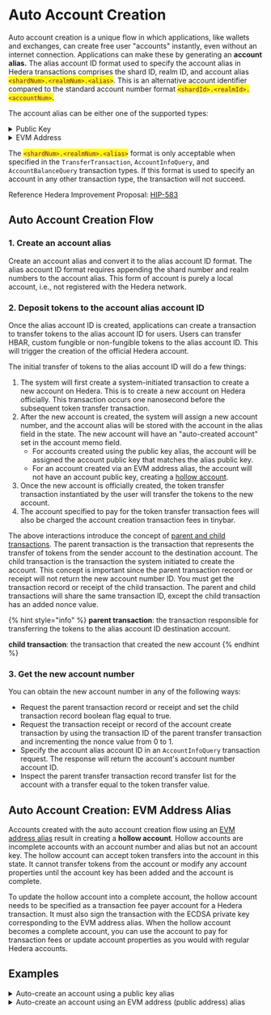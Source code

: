# Auto Account Creation

Auto account creation is a unique flow in which applications, like wallets and exchanges, can create free user "accounts" instantly, even without an internet connection. Applications can make these by generating an **account alias.** The alias account ID format used to specify the account alias in Hedera transactions comprises the shard ID, realm ID, and account alias <mark style="color:purple;">`<shardNum>.<realmNum>.<alias>`</mark>. This is an alternative account identifier compared to the standard account number format <mark style="color:purple;">`<shardId>.<realmId>.<accountNum>`</mark><mark style="color:blue;">.</mark>

The account alias can be either one of the supported types:

<details>

<summary>Public Key</summary>

The public key alias can be an ED25519 or ECDSA secp256k1 public key type. \
\
**Example**\
\
DER Encoded ED25519 Public Key Alias:\
\
`302d300706052b8104000a03220002d588ec1000770949ab77516c77ee729774de1c8fe058cab6d64f1b12ffc8ff07`\
\
ED25519 Public Key Alias Account ID: \
\
`0.0.302d300706052b8104000a03220002d588ec1000770949ab77516c77ee729774de1c8fe058cab6d64f1b12ffc8ff07`

</details>

<details>

<summary>EVM Address</summary>

The EVM address alias is created by using the rightmost 20 bytes of the 32 byte `Keccak-256` hash of an `ECDSA secp256k1` public key. This calculation is in the manner described by the [Ethereum Yellow Paper](https://ethereum.github.io/yellowpaper/paper.pdf). The EVM address is not equivalent to the ECDSA public key. \
\
The acceptable format for Hedera transactions is the EVM Address Alias Account ID. The acceptable format for Ethereum public addresses to denote an account address is the hex encoded public address. \
\
**Example**\
\
EVM Address: `b794f5ea0ba39494ce839613fffba74279579268`\
\
HEX Encoded EVM Address: `0xb794f5ea0ba39494ce839613fffba74279579268`\
\
EVM Address Alias Account ID: `0.0.b794f5ea0ba39494ce839613fffba74279579268`

</details>

The <mark style="color:purple;">`<shardNum>.<realmNum>.<alias>`</mark> format is only acceptable when specified in the `TransferTransaction`, `AccountInfoQuery`, and `AccountBalanceQuery` transaction types. If this format is used to specify an account in any other transaction type, the transaction will not succeed.&#x20;

Reference Hedera Improvement Proposal: [HIP-583](https://hips.hedera.com/hip/hip-583)

## **Auto Account Creation Flow**

### **1. Create an account alias**

Create an account alias and convert it to the alias account ID format. The alias account ID format requires appending the shard number and realm numbers to the account alias. This form of account is purely a local account, i.e., not registered with the Hedera network.&#x20;

### **2. Deposit tokens to the account alias account ID**

Once the alias account ID is created, applications can create a transaction to transfer tokens to the alias account ID for users. Users can transfer HBAR, custom fungible or non-fungible tokens to the alias account ID. This will trigger the creation of the official Hedera account.

The initial transfer of tokens to the alias account ID will do a few things:

1. The system will first create a system-initiated transaction to create a new account on Hedera. This is to create a new account on Hedera officially. This transaction occurs one nanosecond before the subsequent token transfer transaction.&#x20;
2. After the new account is created, the system will assign a new account number, and the account alias will be stored with the account in the alias field in the state. The new account will have an "auto-created account" set in the account memo field.
   * For accounts created using the public key alias, the account will be assigned the account public key that matches the alias public key.&#x20;
   * For an account created via an EVM address alias, the account will not have an account public key, creating a [hollow account](auto-account-creation.md#auto-account-creation-evm-address-alias).
3. Once the new account is officially created, the token transfer transaction instantiated by the user will transfer the tokens to the new account.&#x20;
4. The account specified to pay for the token transfer transaction fees will also be charged the account creation transaction fees in tinybar.&#x20;

The above interactions introduce the concept of [parent and child transactions](../transactions-and-queries.md#nested-transactions). The parent transaction is the transaction that represents the transfer of tokens from the sender account to the destination account. The child transaction is the transaction the system initiated to create the account. This concept is important since the parent transaction record or receipt will not return the new account number ID. You must get the transaction record or receipt of the child transaction. The parent and child transactions will share the same transaction ID, except the child transaction has an added nonce value. &#x20;

{% hint style="info" %}
**parent transaction**: the transaction responsible for transferring the tokens to the alias account ID destination account.

**child transaction**: the transaction that created the new account
{% endhint %}

### **3. Get the new account number**

You can obtain the new account number in any of the following ways:

* Request the parent transaction record or receipt and set the child transaction record boolean flag equal to true.&#x20;
* Request the transaction receipt or record of the account create transaction by using the transaction ID of the parent transfer transaction and incrementing the nonce value from 0 to 1.
* Specify the account alias account ID in an `AccountInfoQuery` transaction request. The response will return the account's account number account ID.
* Inspect the parent transfer transaction record transfer list for the account with a transfer equal to the token transfer value.

## Auto Account Creation: EVM Address Alias

Accounts created with the auto account creation flow using an [EVM address alias](account-properties.md#account-alias-evm-address) result in creating a **hollow account**. Hollow accounts are incomplete accounts with an account number and alias but not an account key. The hollow account can accept token transfers into the account in this state. It cannot transfer tokens from the account or modify any account properties until the account key has been added and the account is complete.

To update the hollow account into a complete account, the hollow account needs to be specified as a transaction fee payer account for a Hedera transaction. It must also sign the transaction with the ECDSA private key corresponding to the EVM address alias. When the hollow account becomes a complete account, you can use the account to pay for transaction fees or update account properties as you would with regular Hedera accounts.

## Examples

<details>

<summary>Auto-create an account using a public key alias</summary>

:black\_circle: [Java](https://github.com/hashgraph/hedera-sdk-java/blob/develop/examples/src/main/java/AccountAliasExample.java) \
:black\_circle: [JavaScript](https://github.com/hashgraph/hedera-sdk-js/blob/develop/examples/account-alias.js) \
:black\_circle: [Go](https://github.com/hashgraph/hedera-sdk-go/blob/develop/examples/alias\_id\_example/main.go) &#x20;

</details>

<details>

<summary>Auto-create an account using an EVM address (public address) alias</summary>

:black\_circle: [Java ](https://github.com/hashgraph/hedera-sdk-java/blob/develop/examples/src/main/java/AutoCreateAccountTransferTransactionExample.java)\
:black\_circle: [JavaScript ](https://github.com/hashgraph/hedera-sdk-js/blob/develop/examples/transfer-using-evm-address.js)\
:black\_circle: [Go](https://github.com/hashgraph/hedera-sdk-go/blob/develop/examples/account\_create\_token\_transfer/main.go)

</details>
